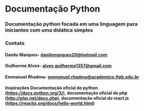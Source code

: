 # Documentação Python

### Documentação python focada em uma linguagem para iniciantes com uma didática simples

### Contato
#### Danilo Marques- danilomarques20@hotmail.com
#### Guilherme Alves- alves.guilherme1357@gmail.com
#### Emmanuel Rhadma- emmanuel.rhadma@academico.ifpb.edu.br


#### Inspirações Documentação oficial do python (https://docs.python.org/3/), documentação oficial do php (http://php.net/docs.php), documentação oficial do react js (https://reactjs.org/docs/hello-world.html)   
